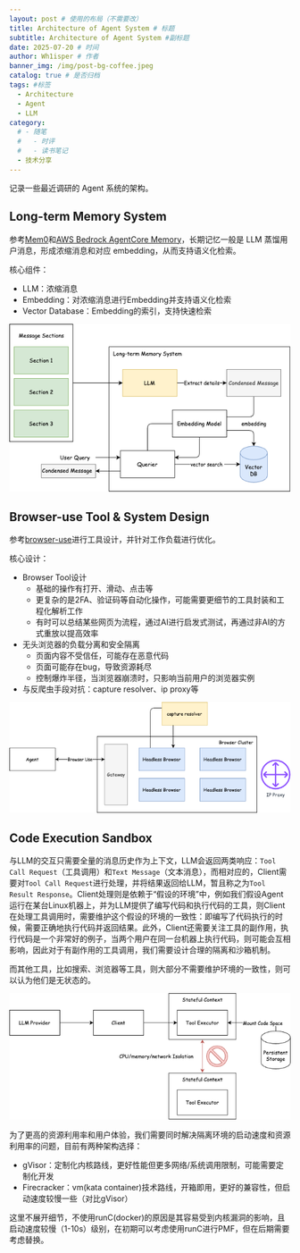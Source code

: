 ```yaml
---
layout: post # 使用的布局（不需要改）
title: Architecture of Agent System # 标题
subtitle: Architecture of Agent System #副标题
date: 2025-07-20 # 时间
author: Wh1isper # 作者
banner_img: /img/post-bg-coffee.jpeg
catalog: true # 是否归档
tags: #标签
  - Architecture
  - Agent
  - LLM
category:
  # - 随笔
  #   - 时评
  #   - 读书笔记
  - 技术分享
---
```


记录一些最近调研的 Agent 系统的架构。

## Long-term Memory System

参考[Mem0](https://github.com/mem0ai/mem0)和[AWS Bedrock AgentCore Memory](https://github.com/awslabs/amazon-bedrock-agentcore-samples/blob/main/01-tutorials/04-AgentCore-memory/02-long-term-memory/01-single-agent/using-strands-agent-memory-tool/culinary-assistant.ipynb)，长期记忆一般是 LLM 蒸馏用户消息，形成浓缩消息和对应 embedding，从而支持语义化检索。

核心组件：

- LLM：浓缩消息
- Embedding：对浓缩消息进行Embedding并支持语义化检索
- Vector Database：Embedding的索引，支持快速检索

![Long-term Memory System](../img/2025-07-20-architecture-of-agent-system/long-term-memory-system.png)

## Browser-use Tool & System Design

参考[browser-use](https://github.com/browser-use/browser-use)进行工具设计，并针对工作负载进行优化。

核心设计：

- Browser Tool设计
  - 基础的操作有打开、滑动、点击等
  - 更复杂的是2FA、验证码等自动化操作，可能需要更细节的工具封装和工程化解析工作
  - 有时可以总结某些网页为流程，通过AI进行启发式测试，再通过非AI的方式重放以提高效率
- 无头浏览器的负载分离和安全隔离
  - 页面内容不受信任，可能存在恶意代码
  - 页面可能存在bug，导致资源耗尽
  - 控制爆炸半径，当浏览器崩溃时，只影响当前用户的浏览器实例
- 与反爬虫手段对抗：capture resolver、ip proxy等


![Remote browser system design](../img/2025-07-20-architecture-of-agent-system/remote-browser-system-design.png)

## Code Execution Sandbox

与LLM的交互只需要全量的消息历史作为上下文，LLM会返回两类响应：`Tool Call Request`（工具调用）和`Text Message`（文本消息），而相对应的，Client需要对`Tool Call Request`进行处理，并将结果返回给LLM，暂且称之为`Tool Result Response`。Client处理则是依赖于“假设的环境”中，例如我们假设Agent运行在某台Linux机器上，并为LLM提供了编写代码和执行代码的工具，则Client在处理工具调用时，需要维护这个假设的环境的一致性：即编写了代码执行的时候，需要正确地执行代码并返回结果。此外，Client还需要关注工具的副作用，执行代码是一个非常好的例子，当两个用户在同一台机器上执行代码，则可能会互相影响，因此对于有副作用的工具调用，我们需要设计合理的隔离和沙箱机制。

而其他工具，比如搜索、浏览器等工具，则大部分不需要维护环境的一致性，则可以认为他们是无状态的。

![Code Execution Sandbox](../img/2025-07-20-architecture-of-agent-system/code-execution-sandbox.png)

为了更高的资源利用率和用户体验，我们需要同时解决隔离环境的启动速度和资源利用率的问题，目前有两种架构选择：

- gVisor：定制化内核路线，更好性能但更多网络/系统调用限制，可能需要定制化开发
- Firecracker：vm(kata container)技术路线，开箱即用，更好的兼容性，但启动速度较慢一些（对比gVisor）

这里不展开细节，不使用runC(docker)的原因是其容易受到内核漏洞的影响，且启动速度较慢（1-10s）级别，在初期可以考虑使用runC进行PMF，但在后期需要考虑替换。
